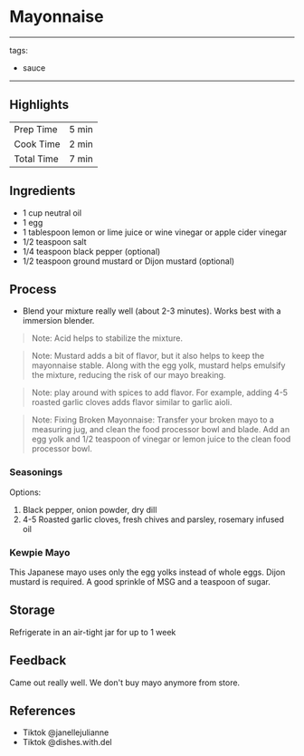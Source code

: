# Mayonnaise

---
tags:
  - sauce
---

## Highlights

| | |
|----|-----|
| Prep Time             | 5 min    |
| Cook Time             | 2 min    |
| Total Time            | 7 min    |

## Ingredients

* 1 cup neutral oil
* 1 egg
* 1 tablespoon lemon or lime juice or wine vinegar or apple cider vinegar
* 1/2 teaspoon salt
* 1/4 teaspoon black pepper (optional)
* 1/2 teaspoon ground mustard or Dijon mustard (optional)

## Process

* Blend your mixture really well (about 2-3 minutes). Works best with a immersion blender.

> Note: Acid helps to stabilize the mixture.

> Note: Mustard adds a bit of flavor, but it also helps to keep the mayonnaise stable. Along with the egg yolk, mustard helps emulsify the mixture, reducing the risk of our mayo breaking.

> Note: play around with spices to add flavor. For example, adding 4-5 roasted garlic cloves adds flavor similar to garlic aioli.

> Note: Fixing Broken Mayonnaise: Transfer your broken mayo to a measuring jug, and clean the food processor bowl and blade. Add an egg yolk and 1/2 teaspoon of vinegar or lemon juice to the clean food processor bowl.

### Seasonings

Options:

1. Black pepper, onion powder, dry dill
2. 4-5 Roasted garlic cloves, fresh chives and parsley, rosemary infused oil

### Kewpie Mayo

This Japanese mayo uses only the egg yolks instead of whole eggs. Dijon mustard is required. A good sprinkle of MSG and a teaspoon of sugar.

## Storage

Refrigerate in an air-tight jar for up to 1 week

## Feedback

Came out really well. We don't buy mayo anymore from store.

## References

* Tiktok @janellejulianne
* Tiktok @dishes.with.del
